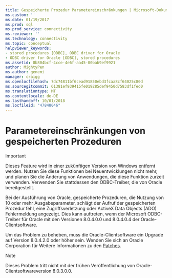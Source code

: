 ```yaml
---
title: Gespeicherte Prozedur Parametereinschränkungen | Microsoft-Dokumentation
ms.custom: ''
ms.date: 01/19/2017
ms.prod: sql
ms.prod_service: connectivity
ms.reviewer: ''
ms.technology: connectivity
ms.topic: conceptual
helpviewer_keywords:
- stored procedures [ODBC], ODBC driver for Oracle
- ODBC driver for Oracle [ODBC], stored procedures
ms.assetid: 8b804bcf-4cce-4e6f-aa45-00bab9ef9921
author: MightyPen
ms.author: genemi
manager: craigg
ms.openlocfilehash: 7dc74811bf6cead91850ebd3fcaa8cf64025c80d
ms.sourcegitcommit: 61381ef939415fe019285def9450d7583df1fed0
ms.translationtype: MT
ms.contentlocale: de-DE
ms.lasthandoff: 10/01/2018
ms.locfileid: "47848046"
---
```

# <a name="stored-procedure-parameter-limitations"></a>Parametereinschränkungen von gespeicherten Prozeduren
> [!IMPORTANT]  
>  Dieses Feature wird in einer zukünftigen Version von Windows entfernt werden. Nutzen Sie diese Funktionen bei Neuentwicklungen nicht mehr, und planen Sie die Änderung von Anwendungen, die diese Funktion zurzeit verwenden. Verwenden Sie stattdessen den ODBC-Treiber, die von Oracle bereitgestellt.  
  
 Bei der Ausführung von Oracle, gespeicherte Prozeduren, die Nutzung von 10 oder mehr Ausgabeparameter, schlägt der Aufruf der gespeicherten Prozedur fehl, eine Zugriffsverletzung oder ActiveX Data Objects (ADO) Fehlermeldung angezeigt. Dies kann auftreten, wenn der Microsoft ODBC-Treiber für Oracle mit den Versionen 8.0.4.0.0 und 8.0.4.0.4 der Oracle-Clientsoftware.  
  
 Um das Problem zu beheben, muss die Oracle-Clientsoftware ein Upgrade auf Version 8.0.4.2.0 oder höher sein. Wenden Sie sich an Oracle Corporation für Weitere Informationen zu den [Patches](../../odbc/microsoft/oracle-software-patches.md).  
  
> [!NOTE]  
>  Dieses Problem tritt nicht mit der frühen Veröffentlichung von Oracle-Clientsoftwareversion 8.0.3.0.0.
